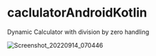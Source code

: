 # caclulatorAndroidKotlin

Dynamic Calculator with division by zero handling 

![Screenshot_20220914_070446](https://user-images.githubusercontent.com/19777080/190039551-e2fa3cd7-b2c9-4a1a-9774-5d0f3ab122ea.png)

